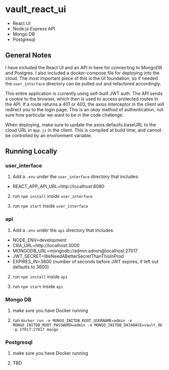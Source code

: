 # vault_react_ui
* React UI
* Node.js Express API
* Mongo DB
* Postgresql

## General Notes

I have included the React UI and an API in here for connecting to MongoDB and Postgres. I also included a docker-compose file for deploying into the cloud. The most important piece of this is the UI foundation, so if needed the `user_interface` directory can be pulled out and refactored accordingly.

This entire application is currently using self-built JWT auth. The API sends a cookie to the browser, which then is used to access protected routes in the API. If a route returns a 401 or 403, the axios interceptor in the client will redirect you to the login page. This is an *okay* method of authentication, not sure how particular we want to be in the code challenge.

When deploying, make sure to update the axios.defaults.baseURL to the cloud URL in `App.js` in the client. This is compiled at build time, and cannot be controlled by an environment variable.

## Running Locally

### user_interface

1. Add a `.env` under the `user_interface` directory that includes:

* REACT_APP_API_URL=http://localhost:8080

2. run `npm install` inside `user_interface`

3. run `npm start` inside `user_interface`

### api

1. Add a `.env` under the `api` directory that includes:

* NODE_ENV=development
* CRA_URL=http://localhost:3000
* MONGODB_URL=mongodb://admin:admin@localhost:27017
* JWT_SECRET=WeNeedABetterSecretThanThisInProd
* EXPIRES_IN=3600 (number of seconds before JWT expires, if left out defaults to 3600)

2. run `npm install` inside `api`

3. run `npm start` inside `api`

### Mongo DB

1. make sure you have Docker running

2. run `docker run -e MONGO_INITDB_ROOT_USERNAME=admin -e MONGO_INITDB_ROOT_PASSWORD=admin -e MONGO_INITDB_DATABASE=vault_db -p 27017:27017 mongo`

### Postgresql

1. make sure you have Docker running

2. TBD